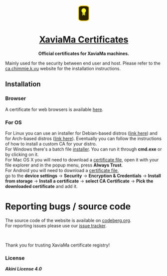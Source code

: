 <p align="center">
	<a href="https://ca.chimmie.k.vu">
		<img src="res/img/README.png" alt=":logo:" width="50"/>
		<h1 align="center">XaviaMa Certificates</h1>
	</a>
</p>

<p align="center">
	<b>Official certificates for XaviaMa machines.</b>
</p>

Mainly used for the security between end user and host.
Please refer to the [ca.chimmie.k.vu](https://ca.chimmie.k.vu) website for the installation instructions.

## Installation

### Browser

A certificate for web browsers is available <a href="ca/certificate.crt">here</a>.

### For OS

For Linux you can use an installer for Debian-based distros (<a href="installers/cert_debian.sh">link here</a>)
and for Arch-based distros (<a href="installers/cert_arch.sh">link here</a>). Eventually you can follow the instructions
of how to install a custom CA for your distro.
<br/>
For Windows there's a batch file <a href="installers/cert_windows.bat">installer</a>. You can run it through <b>cmd.exe</b>
or by clicking on it.
<br/>
For Mac OS X you will need to download a <a href="ca/certificate.crt">certificate file</a>, open it with your file explorer
and in the popup menu, press <b>Always Trust</b>.
<br/>
For Android you will need to download a <a href="ca/certificate.crt">certificate file</a>,
<br/>
go to the <b>device settings</b> -> <b>Security</b> -> <b>Encryption & Credentials</b> -> <b>Install from storage</b>
-> <b>Install a certificate</b> -> <b>select CA Certificate</b> -> <b>Pick the downloaded certificate</b> and add it.

# Reporting bugs / source code

The source code of the website is available on [codeberg.org](https://codeberg.org/GamePlayer-8/ca).
<br/>
For reporting issues please use our [issue tracker](https://codeberg.org/GamePlayer-8/ca/issues).

<br/>

Thank you for trusting XaviaMa certificate registry!

### License

***Akini License 4.0***

